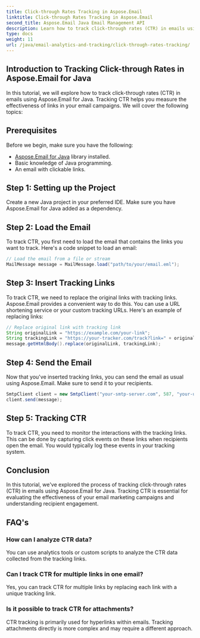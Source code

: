 ```yaml
---
title: Click-through Rates Tracking in Aspose.Email
linktitle: Click-through Rates Tracking in Aspose.Email
second_title: Aspose.Email Java Email Management API
description: Learn how to track click-through rates (CTR) in emails using Aspose.Email for Java. This step-by-step guide provides source code and insights for effective email marketing analysis.
type: docs
weight: 11
url: /java/email-analytics-and-tracking/click-through-rates-tracking/
---
```


## Introduction to Tracking Click-through Rates in Aspose.Email for Java

In this tutorial, we will explore how to track click-through rates (CTR) in emails using Aspose.Email for Java. Tracking CTR helps you measure the effectiveness of links in your email campaigns. We will cover the following topics:

## Prerequisites

Before we begin, make sure you have the following:

- [Aspose.Email for Java](https://releases.aspose.com/email/java/) library installed.
- Basic knowledge of Java programming.
- An email with clickable links.

## Step 1: Setting up the Project

Create a new Java project in your preferred IDE. Make sure you have Aspose.Email for Java added as a dependency.

## Step 2: Load the Email

To track CTR, you first need to load the email that contains the links you want to track. Here's a code snippet to load an email:

```java
// Load the email from a file or stream
MailMessage message = MailMessage.load("path/to/your/email.eml");
```

## Step 3: Insert Tracking Links

To track CTR, we need to replace the original links with tracking links. Aspose.Email provides a convenient way to do this. You can use a URL shortening service or your custom tracking URLs. Here's an example of replacing links:

```java
// Replace original link with tracking link
String originalLink = "https://example.com/your-link";
String trackingLink = "https://your-tracker.com/track?link=" + originalLink;
message.getHtmlBody().replace(originalLink, trackingLink);
```

## Step 4: Send the Email

Now that you've inserted tracking links, you can send the email as usual using Aspose.Email. Make sure to send it to your recipients.

```java
SmtpClient client = new SmtpClient("your-smtp-server.com", 587, "your-username", "your-password");
client.send(message);
```

## Step 5: Tracking CTR

To track CTR, you need to monitor the interactions with the tracking links. This can be done by capturing click events on these links when recipients open the email. You would typically log these events in your tracking system.

## Conclusion

In this tutorial, we've explored the process of tracking click-through rates (CTR) in emails using Aspose.Email for Java. Tracking CTR is essential for evaluating the effectiveness of your email marketing campaigns and understanding recipient engagement.

## FAQ's

### How can I analyze CTR data?

You can use analytics tools or custom scripts to analyze the CTR data collected from the tracking links.

### Can I track CTR for multiple links in one email?

Yes, you can track CTR for multiple links by replacing each link with a unique tracking link.

### Is it possible to track CTR for attachments?

CTR tracking is primarily used for hyperlinks within emails. Tracking attachments directly is more complex and may require a different approach.
